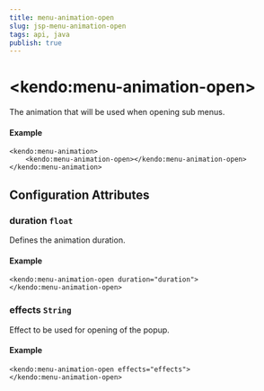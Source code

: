 ```yaml
---
title: menu-animation-open
slug: jsp-menu-animation-open
tags: api, java
publish: true
---
```


# \<kendo:menu-animation-open\>

The animation that will be used when opening sub menus.

#### Example
    <kendo:menu-animation>
        <kendo:menu-animation-open></kendo:menu-animation-open>
    </kendo:menu-animation>

## Configuration Attributes

### duration `float`

Defines the animation duration.

#### Example
    <kendo:menu-animation-open duration="duration">
    </kendo:menu-animation-open>

### effects `String`

Effect to be used for opening of the popup.

#### Example
    <kendo:menu-animation-open effects="effects">
    </kendo:menu-animation-open>

